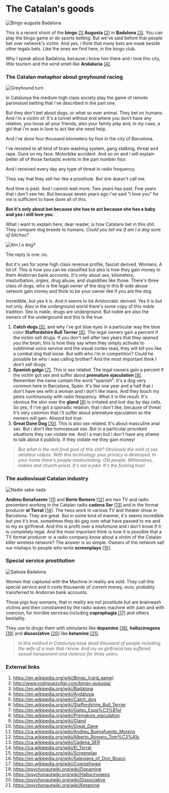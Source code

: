 # The Catalan's goods	

![Bingo augusta Badalona](../Images/1527747317_noticia-1.jpg)

This is a recent shoot of the **bingo** [[1]](https://en.wikipedia.org/wiki/Bingo_(card_game)) **Augusta** [[2]](http://www.rodriguezvillar.com/bingo-augusta/) in **Badalona** [[3]](https://en.wikipedia.org/wiki/Badalona). You can play the bingo game or do sports betting. But we've said before that people bet over network's victim. And yes, i think that many bets are mask beside other legals bets. Like the ones we find here, in the bingo club.

Why I speak about Badalona, because i know him there and i love this city, little tourism and the wind smell like **Andalucia** [[4]](https://en.wikipedia.org/wiki/Andalusia). 

### The Catalan metaphor about greyhound racing

![Greyhound turn](../Images/Greyhound_racing_turn.jpg)

In Catalunya the medium high class society play the game of remote parimutuel betting that i've described in the part one. 

But they don't bet about dogs, or what so ever animal. They bet on humans. And i'm a victim of. It's a tunnel without end where you don't have any relation, you loose all your friends, also your family play and, in my case, a girl that i'm was in love to act like she need help.

And i've done four thousand kilometers by foot in the city of Barcelona.

I've resisted to all kind of brain washing system, gang stalking, threat and rape. Guns on my face. Motorbike accident. And so on and i will explain better all of those fantastic events in the part number four. 

And i received every day any type of threat in radio frequency.

They say that they sell her like a prostitute. But she doesn't call me. 

And time is past. And i cannot wait more. Two years has past. Five years that i don't see her. But because seven years ago i've said "i love you" for me is sufficient to have done all of this.

**But it's only about bet because she has to act because she has a baby and yes i still love you**.

What i want to explain here, dear reader, is how Catalans bet in this shit. They compare dog breeds to humans. *Could you tell me if am I a dog sons of bitches?*

![Am I a dog?](../Images/asdawww.jpg)

The reply is one: no.

But it's yes for some high class revenue profile, fascist derived. Womans. A lot of. This is how you can be classified but also is how they gain money in them Andorran bank accounts. It's only about sex, kilometers, masturbation, orgies, drug abuse, and stupidities like those. There's three class of dogs, who is the legal owner of the dog in this B-side abuse network gain money and think to be your owner like if you are the dog. 

Incredible, but yes it is. And it seems to be Aristocratic derived. Yes it is but not only. Also in the underground world there's some copy of this noble tradition. Sex is noble, drugs are underground. But noble are also the owners of the underground and this is the true.

1. **Catch dogs** [[5]](https://en.wikipedia.org/wiki/Catch_dog), and why i've got blue eyes in a particular way the blue color **Staffordshire Bull Terrier** [[6]](https://en.wikipedia.org/wiki/Staffordshire_Bull_Terrier). The legal owners gain a percent if the victim sell drugs. If you don't sell after two years that they *opened you the brain*, this is how they say when they simply activate to subliminal voice service and the visual cortex read, they will kill you like a combat dog that loose. But with who i'm in competition? Could he possible be who i was calling brother? And the most important think I don't sell drugs.
2. **Spanish galgo** [[7]](https://en.wikipedia.org/wiki/Galgo_Espa%C3%B1ol). This is sex related. The legal owners gain a percent if the victim got sex and suffer about **premature ejaculation** [[8]](https://en.wikipedia.org/wiki/Premature_ejaculation). Remember the name contain the word "spanish". It's a dog very common here in Barcelona, Spain. It's like one year and a half that i don't have sex with a woman and i don't like mans. And they touch  my penis continuously with radio frequency. What it is the result. It's obvious the skin over the **gland** [[9]](https://en.wikipedia.org/wiki/Gland) is irritated and lost day by day cells. So yes, if i've got a sporadic relation, that i don't like, because of threat it's very common that i'll suffer about premature ejaculation so the owners will gain. Absurd but true.
3. **Great Dane Dog** [[10]](https://en.wikipedia.org/wiki/Great_Dane). This is also sex related. It's about masculine anal sex. But i don't like homosexual sex. But in a particular provoked situations they can violate me. And i a man but i don't have any  shame to talk about it publicly. If they violate me they gain money! 

> *But what is the real final goal of this shit? Obviously the sold of sex amateur videos. With this technology your privacy is destroyed. In your home there's people masturbating. Old people. Millionaires, nobles and church priest. It's not a joke. It's the fucking true!*

### The audiovisual Catalan industry

![Nadie sabe nada](../Images/asda23232es.jpg)

**Andreu Bonafuente** [[11]](https://ca.wikipedia.org/wiki/Andreu_Buenafuente_Moreno) and **Berto Romero** [[12]](https://ca.wikipedia.org/wiki/Alberto_Romero_Tom%C3%A1s) are two TV and radio presenters working in the Catalan radio **cadena Ser** [[13]](https://ca.wikipedia.org/wiki/Cadena_SER) and in the format producer **el Terrat** [[14]](https://ca.wikipedia.org/wiki/El_Terrat). The twos work in various TV and theater show in Barcelona. They are great. But in some kind of manner, it's seems incredible but yes it's true, sometimes they do gag over what have passed to me and to my ex girlfriend. And this is profit over a misfortune and i don't know if it is completely legal. And the most important think is how it is possible that a TV format producer or a radio company know about a victim of the Catalan killer wireless network? The answer is so simple. Owners of the network sell our mishaps to people who write **screenplays** [[15]](https://en.wikipedia.org/wiki/Screenplay). 

### Special service prostitution

![Salesia Badalona](../Images/photo-2579-normal.jpg)

Women that captured with the Machine in reality are sold. They call this special service and it costs thousands of current money, euro, probably transferred to Andorran bank accounts. 

Those pigs buy womans, that in reality are not prostitute but are brainwash victims and then constrained by the radio waves machine with pain and with coercion, for horrible services including **coprophagia** [[17]](https://en.wikipedia.org/wiki/Coprophagia) and others bestiality. 

They use to drugs them with stimulants like **dopamine** [[18]](https://psychonautwiki.org/wiki/Dopamine), **hallucinogens** [[19]](https://psychonautwiki.org/wiki/Hallucinogens) and **dissociative** [[20]](https://psychonautwiki.org/wiki/Dissociative) like **ketamine** [[21]](https://psychonautwiki.org/wiki/Ketamine).    

> *In this method in Catalunya have dead thousand of people including the wife of a man that i know. And my ex girlfriend has suffered sexual harassment and violence for three years.*

### External links

1. https://en.wikipedia.org/wiki/Bingo_(card_game)
2. http://www.rodriguezvillar.com/bingo-augusta/
3. https://en.wikipedia.org/wiki/Badalona
4. https://en.wikipedia.org/wiki/Andalusia
5. https://en.wikipedia.org/wiki/Catch_dog
6. https://en.wikipedia.org/wiki/Staffordshire_Bull_Terrier
7. https://en.wikipedia.org/wiki/Galgo_Espa%C3%B1ol
8. https://en.wikipedia.org/wiki/Premature_ejaculation
9. https://en.wikipedia.org/wiki/Gland
10. https://en.wikipedia.org/wiki/Great_Dane
11. https://ca.wikipedia.org/wiki/Andreu_Buenafuente_Moreno
12. https://ca.wikipedia.org/wiki/Alberto_Romero_Tom%C3%A1s
13. https://ca.wikipedia.org/wiki/Cadena_SER
14. https://ca.wikipedia.org/wiki/El_Terrat
15. https://en.wikipedia.org/wiki/Screenplay
16. https://en.wikipedia.org/wiki/Salesians_of_Don_Bosco
17. https://en.wikipedia.org/wiki/Coprophagia
18. https://psychonautwiki.org/wiki/Dopamine
19. https://psychonautwiki.org/wiki/Hallucinogens
20. https://psychonautwiki.org/wiki/Dissociative
21. https://psychonautwiki.org/wiki/Ketamine